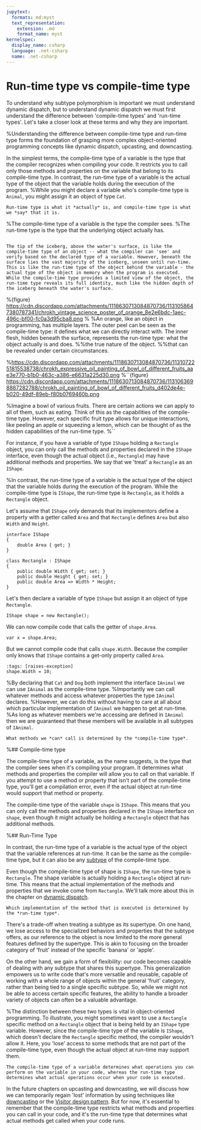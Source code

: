 ```yaml
---
jupytext:
  formats: md:myst
  text_representation:
    extension: .md
    format_name: myst
kernelspec:
  display_name: csharp
  language: .net-csharp
  name: .net-csharp
---
```


# Run-time type vs compile-time type

To understand why subtype polymorphism is important we must understand dynamic dispatch, but to understand dynamic dispatch we must first understand the difference between 'compile-time types' and 'run-time types'.
Let's take a closer look at these terms and why they are important.

%Understanding the difference between compile-time type and run-time type forms the foundation of grasping more complex object-oriented programming concepts like dynamic dispatch, upcasting, and downcasting.

In the simplest terms, the compile-time type of a variable is the type that the compiler recognizes when compiling your code. It restricts you to call only those methods and properties on the variable that belong to its compile-time type.
In contrast, the run-time type of a variable is the actual type of the object that the variable holds during the execution of the program.
%While you might declare a variable who's compile-time type is `Animal`, you might assign it an object of type `Cat`.

```{tip}
Run-time type is what it *actually* is, and compile-time type is what we *say* that it is.
```

%The compile-time type of a variable is the type the compiler sees.
%The run-time type is the type that the underlying object actually has.

```{figure} ../images/cover-run-time-type-vs-compile-time-type.jpg

The tip of the iceberg, above the water's surface, is like the compile-time type of an object -- what the compiler can 'see' and verify based on the declared type of a variable. However, beneath the surface lies the vast majority of the iceberg, unseen until run-time. This is like the run-time type of the object behind the variable - the actual type of the object in memory when the program is executed. While the compile-time type provides a limited view of the object, the run-time type reveals its full identity, much like the hidden depth of the iceberg beneath the water's surface.
```

%{figure} https://cdn.discordapp.com/attachments/1118630713084870736/1131058647380787341/chrokh_vintage_science_poster_of_orange_8e2e6bdc-1aec-496c-bf00-fc0a3d95cba8.png
%
%An orange, like an object in programming, has multiple layers. The outer peel can be seen as the compile-time type: it defines what we can directly interact with. The inner flesh, hidden beneath the surface, represents the run-time type: what the object actually is and does.
%%the true nature of the object.
%%that can be revealed under certain circumstances.

%https://cdn.discordapp.com/attachments/1118630713084870736/1131072251815538738/chrokh_expressive_oil_painting_of_bowl_of_different_fruits_aae3e770-b1b0-463c-a386-e6631a225d30.png
%``{figure} https://cdn.discordapp.com/attachments/1118630713084870736/1131063698887282788/chrokh_oil_painting_of_bowl_of_different_fruits_d402de4e-b020-49df-89eb-f80b0769460b.png

%Imagine a bowl of various fruits. There are certain actions we can apply to all of them, such as eating. Think of this as the capabilities of the compile-time type. However, each specific fruit type allows for unique interactions, like peeling an apple or squeezing a lemon, which can be thought of as the hidden capabilities of the run-time type.
%``

For instance, if you have a variable of type `IShape` holding a `Rectangle` object, you can only call the methods and properties declared in the `IShape` interface, even though the actual object (i.e., `Rectangle`) may have additional methods and properties.
We say that we 'treat' a `Rectangle` as an `IShape`.

%In contrast, the run-time type of a variable is the actual type of the object that the variable holds during the execution of the program. While the compile-time type is `IShape`, the run-time type is `Rectangle`, as it holds a `Rectangle` object.

Let's assume that `IShape` only demands that its implementors define a property with a getter called `Area` and that `Rectangle` defines `Area` but also `Width` and `Height`.

```{code-cell}
interface IShape
{
    double Area { get; }
}
```

```{code-cell}
class Rectangle : IShape
{
    public double Width { get; set; }
    public double Height { get; set; }
    public double Area => Width * Height;
}
```

Let's then declare a variable of type `IShape` but assign it an object of type `Rectangle`.

```{code-cell}
IShape shape = new Rectangle();
```

We can now compile code that calls the getter of `shape.Area`.

```{code-cell}
var x = shape.Area;
```

But we cannot compile code that calls `shape.Width`.
Because the compiler only knows that `IShape` contains a get-only property called `Area`.

```{code-cell}
:tags: [raises-exception]
shape.Width = 10;
```

%By declaring that `Cat` and `Dog` both implement the interface `IAnimal` we can use `IAnimal` as the compile-time type.
%Importantly we can call whatever methods and access whatever properties the type `IAnimal` declares.
%However, we can do this without having to care at all about which particular implementation of `IAnimal` we happen to get at run-time.
%As long as whatever members we're accessing are defined in `IAnimal` then we are guaranteed that these members will be available in all subtypes of `IAnimal`.

```{important}
What methods we *can* call is determined by the *compile-time type*.
```

%## Compile-time type

The compile-time type of a variable, as the name suggests, is the type that the compiler sees when it's compiling your program. It determines what methods and properties the compiler will allow you to call on that variable. If you attempt to use a method or property that isn't part of the compile-time type, you'll get a compilation error, even if the actual object at run-time would support that method or property.

The compile-time type of the variable `shape` is `IShape`. This means that you can only call the methods and properties declared in the `IShape` interface on `shape`, even though it might actually be holding a `Rectangle` object that has additional methods.

%## Run-Time Type

In contrast, the run-time type of a variable is the actual type of the object that the variable references at run-time. It can be the same as the compile-time type, but it can also be any [subtype](subtype-polymorphism) of the compile-time type.

Even though the compile-time type of shape is `IShape`, the run-time type is `Rectangle`. The shape variable is actually holding a `Rectangle` object at run-time.
This means that the actual implementation of the methods and properties that we invoke come from `Rectangle`. We'll talk more about this in the chapter on [dynamic dispatch](dynamic-dispatch).

```{important}
Which implementation of the method that is executed is determined by the *run-time type*.
```

There's a trade-off when treating a subtype as its supertype. On one hand, we lose access to the specialized behaviors and properties that the subtype offers, as our reference to the object is now limited to the more general features defined by the supertype. This is akin to focusing on the broader category of 'fruit' instead of the specific 'banana' or 'apple'.

On the other hand, we gain a form of flexibility: our code becomes capable of dealing with any subtype that shares this supertype. This generalization empowers us to write code that's more versatile and reusable, capable of working with a whole range of objects within the general 'fruit' category, rather than being tied to a single specific subtype. So, while we might not be able to access certain specific features, the ability to handle a broader variety of objects can often be a valuable advantage.

%The distinction between these two types is vital in object-oriented programming. To illustrate, you might sometimes want to use a `Rectangle` specific method on a `Rectangle` object that is being held by an `IShape` type variable. However, since the compile-time type of the variable is `IShape`, which doesn't declare the `Rectangle` specific method, the compiler wouldn't allow it. Here, you 'lose' access to some methods that are not part of the compile-time type, even though the actual object at run-time may support them.

```{admonition} Key point
The compile-time type of a variable determines what operations you can perform on the variable in your code, whereas the run-time type determines what actual operations occur when your code is executed.
```

In the future chapters on upcasting and downcasting, we will discuss how we can temporarily regain 'lost' information by using techniques like [downcasting](downcasting) or the [Visitor design pattern](visitor-pattern). But for now, it's essential to remember that the compile-time type restricts what methods and properties you can call in your code, and it's the run-time type that determines what actual methods get called when your code runs.

